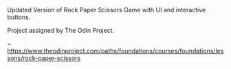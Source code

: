 Updated Version of Rock Paper Scissors Game with UI and interactive buttons.

Project assigned by The Odin Project.

~ https://www.theodinproject.com/paths/foundations/courses/foundations/lessons/rock-paper-scissors
